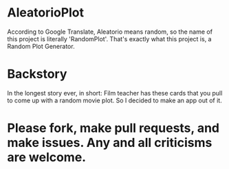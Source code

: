 # AleatorioPlot
According to Google Translate, Aleatorio means random, so the name of this project is literally 'RandomPlot'. That's exactly what this project is, a Random Plot Generator.

# Backstory
In the longest story ever, in short: Film teacher has these cards that you pull to come up with a random movie plot. So I decided to make an app out of it.

# Please fork, make pull requests, and make issues. Any and all criticisms are welcome.
